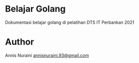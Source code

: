 # Belajar Golang

Dokumentasi belajar golang di pelatihan DTS IT Perbankan 2021

# Author

Annis Nuraini
annisnuraini.93@gmail.com
